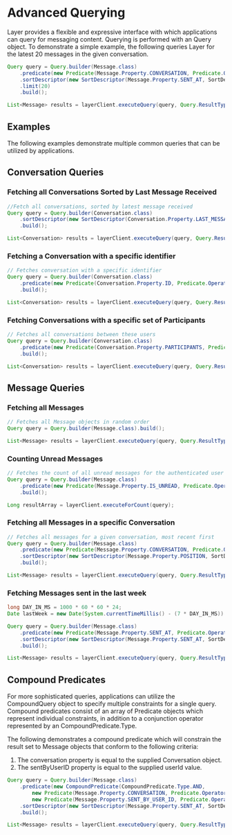 # Advanced Querying

Layer provides a flexible and expressive interface with which applications can query for messaging content. Querying is performed with an Query object. To demonstrate a simple example, the following queries Layer for the latest 20 messages in the given conversation.

```java
Query query = Query.builder(Message.class)
    .predicate(new Predicate(Message.Property.CONVERSATION, Predicate.Operator.EQUAL_TO, myConversation))
    .sortDescriptor(new SortDescriptor(Message.Property.SENT_AT, SortDescriptor.Order.DESCENDING))
    .limit(20)
    .build();

List<Message> results = layerClient.executeQuery(query, Query.ResultType.OBJECTS);
```

## Examples

The following examples demonstrate multiple common queries that can be utilized by applications.

## Conversation Queries

### Fetching all Conversations Sorted by Last Message Received
```java
//Fetch all conversations, sorted by latest message received
Query query = Query.builder(Conversation.class)
    .sortDescriptor(new SortDescriptor(Conversation.Property.LAST_MESSAGE_RECEIVED_AT, SortDescriptor.Order.DESCENDING))
    .build();

List<Conversation> results = layerClient.executeQuery(query, Query.ResultType.OBJECTS);
```

### Fetching a Conversation with a specific identifier
```java
// Fetches conversation with a specific identifier
Query query = Query.builder(Conversation.class)
    .predicate(new Predicate(Conversation.Property.ID, Predicate.Operator.EQUAL_TO, identifier))
    .build();

List<Conversation> results = layerClient.executeQuery(query, Query.ResultType.OBJECTS);
```

### Fetching Conversations with a specific set of Participants
```java
// Fetches all conversations between these users
Query query = Query.builder(Conversation.class)
    .predicate(new Predicate(Conversation.Property.PARTICIPANTS, Predicate.Operator.IN, participants))
    .build();

List<Conversation> results = layerClient.executeQuery(query, Query.ResultType.OBJECTS);
```

## Message Queries

### Fetching all Messages
```java
// Fetches all Message objects in random order
Query query = Query.builder(Message.class).build();

List<Message> results = layerClient.executeQuery(query, Query.ResultType.OBJECTS);
```

### Counting Unread Messages
```java
// Fetches the count of all unread messages for the authenticated user
Query query = Query.builder(Message.class)
    .predicate(new Predicate(Message.Property.IS_UNREAD, Predicate.Operator.EQUAL_TO, true))
    .build();

Long resultArray = layerClient.executeForCount(query);
```

### Fetching all Messages in a specific Conversation
```java
// Fetches all messages for a given conversation, most recent first
Query query = Query.builder(Message.class)
    .predicate(new Predicate(Message.Property.CONVERSATION, Predicate.Operator.EQUAL_TO, myConversation))
    .sortDescriptor(new SortDescriptor(Message.Property.POSITION, SortDescriptor.Order.DESCENDING))
    .build();

List<Message> results = layerClient.executeQuery(query, Query.ResultType.OBJECTS);
```

### Fetching Messages sent in the last week
```java
long DAY_IN_MS = 1000 * 60 * 60 * 24;
Date lastWeek = new Date(System.currentTimeMillis() - (7 * DAY_IN_MS))

Query query = Query.builder(Message.class)
    .predicate(new Predicate(Message.Property.SENT_AT, Predicate.Operator.GREATER_THAN_OR_EQUAL_TO, lastWeek))
    .sortDescriptor(new SortDescriptor(Message.Property.SENT_AT, SortDescriptor.Order.DESCENDING))
    .build();

List<Message> results = layerClient.executeQuery(query, Query.ResultType.OBJECTS);
```

## Compound Predicates
For more sophisticated queries, applications can utilize the CompoundQuery object to specify multiple constraints for a single query. Compound predicates consist of an array of Predicate objects which represent individual constraints, in addition to a conjunction operator represented by an CompoundPredicate.Type.

The following demonstrates a compound predicate which will constrain the result set to Message objects that conform to the following criteria:

1. The conversation property is equal to the supplied Conversation object.
2. The sentByUserID property is equal to the supplied userId value.

```java
Query query = Query.builder(Message.class)
    .predicate(new CompoundPredicate(CompoundPredicate.Type.AND,
        new Predicate(Message.Property.CONVERSATION, Predicate.Operator.EQUAL_TO, conversation),
        new Predicate(Message.Property.SENT_BY_USER_ID, Predicate.Operator.EQUAL_TO, userID)))
    .sortDescriptor(new SortDescriptor(Message.Property.SENT_AT, SortDescriptor.Order.DESCENDING))
    .build();

List<Message> results = layerClient.executeQuery(query, Query.ResultType.OBJECTS);
```
